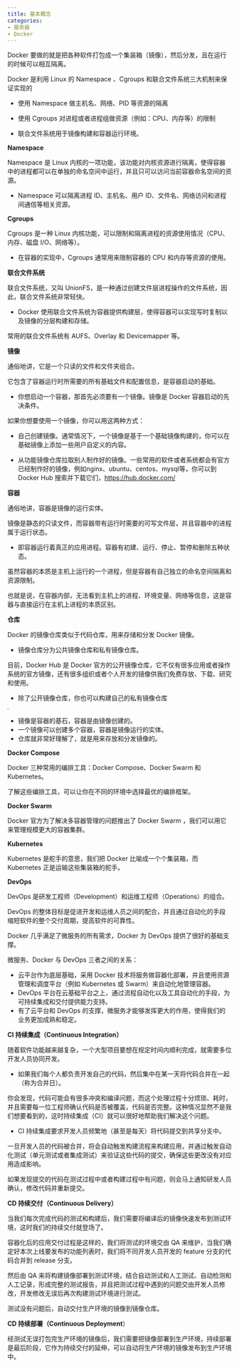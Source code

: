 ```yaml
---
title: 基本概念
categories: 
- 服务器
- Docker
---
```


Docker 要做的就是把各种软件打包成一个集装箱（镜像），然后分发，且在运行的时候可以相互隔离。

Docker 是利用 Linux 的 Namespace 、Cgroups 和联合文件系统三大机制来保证实现的

* 使用 Namespace 做主机名、网络、PID 等资源的隔离

* 使用 Cgroups 对进程或者进程组做资源（例如：CPU、内存等）的限制

* 联合文件系统用于镜像构建和容器运行环境。

**Namespace**

Namespace 是 Linux 内核的一项功能，该功能对内核资源进行隔离，使得容器中的进程都可以在单独的命名空间中运行，并且只可以访问当前容器命名空间的资源。

* Namespace 可以隔离进程 ID、主机名、用户 ID、文件名、网络访问和进程间通信等相关资源。

**Cgroups**

Cgroups 是一种 Linux 内核功能，可以限制和隔离进程的资源使用情况（CPU、内存、磁盘 I/O、网络等）。

* 在容器的实现中，Cgroups 通常用来限制容器的 CPU 和内存等资源的使用。

**联合文件系统**

联合文件系统，又叫 UnionFS，是一种通过创建文件层进程操作的文件系统，因此，联合文件系统非常轻快。

* Docker 使用联合文件系统为容器提供构建层，使得容器可以实现写时复制以及镜像的分层构建和存储。

常用的联合文件系统有 AUFS、Overlay 和 Devicemapper 等。

**镜像**

通俗地讲，它是一个只读的文件和文件夹组合。

它包含了容器运行时所需要的所有基础文件和配置信息，是容器启动的基础。

* 你想启动一个容器，那首先必须要有一个镜像。镜像是 Docker 容器启动的先决条件。

如果你想要使用一个镜像，你可以用这两种方式：

* 自己创建镜像。通常情况下，一个镜像是基于一个基础镜像构建的，你可以在基础镜像上添加一些用户自定义的内容。

* 从功能镜像仓库拉取别人制作好的镜像。一些常用的软件或者系统都会有官方已经制作好的镜像，例如nginx、ubuntu、centos、mysql等，你可以到 Docker Hub 搜索并下载它们，https://hub.docker.com/

**容器**

通俗地讲，容器是镜像的运行实体。

镜像是静态的只读文件，而容器带有运行时需要的可写文件层，并且容器中的进程属于运行状态。

* 即容器运行着真正的应用进程。容器有初建、运行、停止、暂停和删除五种状态。

虽然容器的本质是主机上运行的一个进程，但是容器有自己独立的命名空间隔离和资源限制。

也就是说，在容器内部，无法看到主机上的进程、环境变量、网络等信息，这是容器与直接运行在主机上进程的本质区别。

**仓库**

Docker 的镜像仓库类似于代码仓库，用来存储和分发 Docker 镜像。

* 镜像仓库分为公共镜像仓库和私有镜像仓库。

目前，Docker Hub 是 Docker 官方的公开镜像仓库，它不仅有很多应用或者操作系统的官方镜像，还有很多组织或者个人开发的镜像供我们免费存放、下载、研究和使用。

* 除了公开镜像仓库，你也可以构建自己的私有镜像仓库

<img src="https://img-blog.csdnimg.cn/5ccfa23e89bd46979602fed04d6bff14.png" style="zoom:20%;" />

* 镜像是容器的基石，容器是由镜像创建的。
* 一个镜像可以创建多个容器，容器是镜像运行的实体。
* 仓库就非常好理解了，就是用来存放和分发镜像的。

**Docker Compose**

Docker 三种常用的编排工具：Docker Compose、Docker Swarm 和 Kubernetes。

了解这些编排工具，可以让你在不同的环境中选择最优的编排框架。

**Docker Swarm**

Docker 官方为了解决多容器管理的问题推出了 Docker Swarm ，我们可以用它来管理规模更大的容器集群。

**Kubernetes**

Kubernetes 是舵手的意思，我们把 Docker 比喻成一个个集装箱，而 Kubernetes 正是运输这些集装箱的舵手。

**DevOps**

DevOps 是研发工程师（Development）和运维工程师（Operations）的组合。

DevOps 的整体目标是促进开发和运维人员之间的配合，并且通过自动化的手段缩短软件的整个交付周期，提高软件的可靠性。

Docker 几乎满足了微服务的所有需求，Docker 为 DevOps 提供了很好的基础支撑。

微服务、Docker 与 DevOps 三者之间的关系：

* 云平台作为底层基础，采用 Docker 技术将服务做容器化部署，并且使用资源管理和调度平台（例如 Kubernetes 或 Swarm）来自动化地管理容器。
* DevOps 平台在云基础平台之上，通过流程自动化以及工具自动化的手段，为可持续集成和交付提供能力支持。
* 有了云平台和 DevOps 的支撑，微服务才能够发挥更大的作用，使得我们的业务更加成熟和稳定。

**CI 持续集成（Continuous Integration）**

随着软件功能越来越复杂，一个大型项目要想在规定时间内顺利完成，就需要多位开发人员协同开发。

* 如果我们每个人都负责开发自己的代码，然后集中在某一天将代码合并在一起（称为合并日）。

你会发现，代码可能会有很多冲突和编译问题，而这个处理过程十分烦琐、耗时，并且需要每一位工程师确认代码是否被覆盖，代码是否完整。这种情况显然不是我们想要看到的，这时持续集成（CI）就可以很好地帮助我们解决这个问题。

* CI 持续集成要求开发人员频繁地（甚至是每天）将代码提交到共享分支中。

一旦开发人员的代码被合并，将会自动触发构建流程来构建应用，并通过触发自动化测试（单元测试或者集成测试）来验证这些代码的提交，确保这些更改没有对应用造成影响。

如果发现提交的代码在测试过程中或者构建过程中有问题，则会马上通知研发人员确认，修改代码并重新提交。

**CD 持续交付（Continuous Delivery）**

当我们每次完成代码的测试和构建后，我们需要将编译后的镜像快速发布到测试环境，这时我们的持续交付就登场了。

容器化后的应用交付过程是这样的，我们将测试的环境交由 QA 来维护，当我们确定好本次上线要发布的功能列表时，我们将不同开发人员开发的 feature 分支的代码合并到 release 分支。

然后由 QA 来将构建镜像部署到测试环境，结合自动测试和人工测试、自动检测和人工记录，形成完整的测试报告，并且把测试过程中遇到的问题交由开发人员修改，开发修改无误后再次构建测试环境进行测试。

测试没有问题后，自动交付生产环境的镜像到镜像仓库。

**CD 持续部署（Continuous Deployment**）

经测试无误打包完生产环境的镜像后，我们需要把镜像部署到生产环境，持续部署是最后阶段，它作为持续交付的延伸，可以自动将生产环境的镜像发布到生产环境中。
